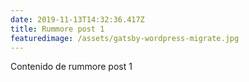 ```yaml
---
date: 2019-11-13T14:32:36.417Z
title: Rummore post 1
featuredimage: /assets/gatsby-wordpress-migrate.jpg
---
```

Contenido de rummore post 1
